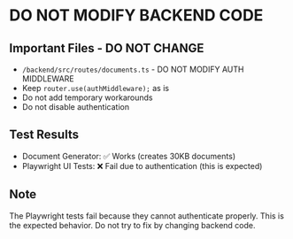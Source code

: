 # DO NOT MODIFY BACKEND CODE

## Important Files - DO NOT CHANGE
- `/backend/src/routes/documents.ts` - DO NOT MODIFY AUTH MIDDLEWARE
- Keep `router.use(authMiddleware);` as is
- Do not add temporary workarounds
- Do not disable authentication

## Test Results
- Document Generator: ✅ Works (creates 30KB documents)
- Playwright UI Tests: ❌ Fail due to authentication (this is expected)

## Note
The Playwright tests fail because they cannot authenticate properly.
This is the expected behavior. Do not try to fix by changing backend code.